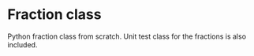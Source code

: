 # Fraction class
Python fraction class from scratch.
Unit test class for the fractions is also included.
